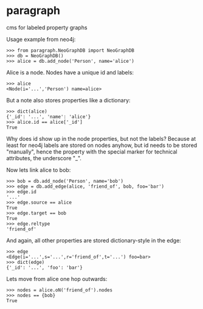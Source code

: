 # paragraph
cms for labeled property graphs 

Usage example from neo4j:

    >>> from paragraph.NeoGraphDB import NeoGraphDB
    >>> db = NeoGraphDB()
    >>> alice = db.add_node('Person', name='alice')

Alice is a node. Nodes have a unique id and labels:

    >>> alice
    <Node(i='...','Person') name=alice>

But a note also stores properties like a dictionary:

    >>> dict(alice)
    {'_id': '...', 'name': 'alice'}
    >>> alice.id == alice['_id']
    True

Why does id show up in the node properties, but not the labels? Because at least for neo4j labels
are stored on nodes anyhow, but id needs to be stored "manually", hence the property with the
special marker for technical attributes, the underscore "_".

Now lets link alice to bob:

    >>> bob = db.add_node('Person', name='bob')
    >>> edge = db.add_edge(alice, 'friend_of', bob, foo='bar')
    >>> edge.id
    '...'
    >>> edge.source == alice
    True
    >>> edge.target == bob
    True
    >>> edge.reltype
    'friend_of'


And again, all other properties are stored dictionary-style in the edge:

    >>> edge
    <Edge(i='...',s='...',r='friend_of',t='...') foo=bar>
    >>> dict(edge)
    {'_id': '...', 'foo': 'bar'}

Lets move from alice one hop outwards:

    >>> nodes = alice.oN('friend_of').nodes
    >>> nodes == {bob}
    True

